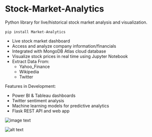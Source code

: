 # Stock-Market-Analytics
Python library for live/historical stock market analysis and visualization. <br><br>
`pip install Market-Analytics`
- Live stock market dashboard 
- Access and analyze company information/financials
- Integrated with MongoDB Atlas cloud database
- Visualize stock prices in real time using Jupyter Notebook
- Extract Data From:
    * Yahoo_Finance
    * Wikipedia 
    * Twitter

Features in Development:
- Power BI & Tableau dashboards
- Twitter sentiment analysis
- Machine learning models for predictive analytics
- Flask REST API and web app

![image text](https://cloud.githubusercontent.com/assets/711743/25648417/57cd2c0c-2fe9-11e7-8753-b60ea2656faf.png)

![alt text](https://github.com/wesleylaurence/Stock-Market-Analytics/edit/master/data/stock-prices.png?raw=true)
